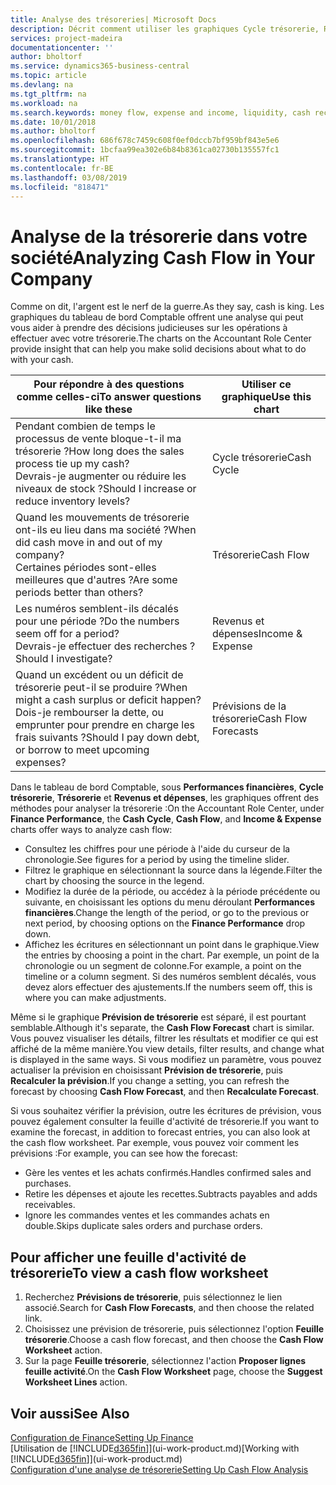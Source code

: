 ```yaml
---
title: Analyse des trésoreries| Microsoft Docs
description: Décrit comment utiliser les graphiques Cycle trésorerie, Revenus et dépenses, Trésorerie et Prévision de trésorerie pour analyser les flux de trésorerie passés et futurs, entrants et sortants de votre société.
services: project-madeira
documentationcenter: ''
author: bholtorf
ms.service: dynamics365-business-central
ms.topic: article
ms.devlang: na
ms.tgt_pltfrm: na
ms.workload: na
ms.search.keywords: money flow, expense and income, liquidity, cash receipts minus cash payments, Cartera
ms.date: 10/01/2018
ms.author: bholtorf
ms.openlocfilehash: 686f678c7459c608f0ef0dccb7bf959bf843e5e6
ms.sourcegitcommit: 1bcfaa99ea302e6b84b8361ca02730b135557fc1
ms.translationtype: HT
ms.contentlocale: fr-BE
ms.lasthandoff: 03/08/2019
ms.locfileid: "818471"
---
```

# <a name="analyzing-cash-flow-in-your-company"></a><span data-ttu-id="667f7-103">Analyse de la trésorerie dans votre société</span><span class="sxs-lookup"><span data-stu-id="667f7-103">Analyzing Cash Flow in Your Company</span></span>
<span data-ttu-id="667f7-104">Comme on dit, l'argent est le nerf de la guerre.</span><span class="sxs-lookup"><span data-stu-id="667f7-104">As they say, cash is king.</span></span> <span data-ttu-id="667f7-105">Les graphiques du tableau de bord Comptable offrent une analyse qui peut vous aider à prendre des décisions judicieuses sur les opérations à effectuer avec votre trésorerie.</span><span class="sxs-lookup"><span data-stu-id="667f7-105">The charts on the Accountant Role Center provide insight that can help you make solid decisions about what to do with your cash.</span></span>  

| <span data-ttu-id="667f7-106">Pour répondre à des questions comme celles-ci</span><span class="sxs-lookup"><span data-stu-id="667f7-106">To answer questions like these</span></span> | <span data-ttu-id="667f7-107">Utiliser ce graphique</span><span class="sxs-lookup"><span data-stu-id="667f7-107">Use this chart</span></span> |
| --- | --- |
| <span data-ttu-id="667f7-108">Pendant combien de temps le processus de vente bloque-t-il ma trésorerie ?</span><span class="sxs-lookup"><span data-stu-id="667f7-108">How long does the sales process tie up my cash?</span></span></br> <span data-ttu-id="667f7-109">Devrais-je augmenter ou réduire les niveaux de stock ?</span><span class="sxs-lookup"><span data-stu-id="667f7-109">Should I increase or reduce inventory levels?</span></span> |<span data-ttu-id="667f7-110">Cycle trésorerie</span><span class="sxs-lookup"><span data-stu-id="667f7-110">Cash Cycle</span></span> |
| <span data-ttu-id="667f7-111">Quand les mouvements de trésorerie ont-ils eu lieu dans ma société ?</span><span class="sxs-lookup"><span data-stu-id="667f7-111">When did cash move in and out of my company?</span></span></br> <span data-ttu-id="667f7-112">Certaines périodes sont-elles meilleures que d'autres ?</span><span class="sxs-lookup"><span data-stu-id="667f7-112">Are some periods better than others?</span></span> |<span data-ttu-id="667f7-113">Trésorerie</span><span class="sxs-lookup"><span data-stu-id="667f7-113">Cash Flow</span></span> |
| <span data-ttu-id="667f7-114">Les numéros semblent-ils décalés pour une période ?</span><span class="sxs-lookup"><span data-stu-id="667f7-114">Do the numbers seem off for a period?</span></span></br> <span data-ttu-id="667f7-115">Devrais-je effectuer des recherches ?</span><span class="sxs-lookup"><span data-stu-id="667f7-115">Should I investigate?</span></span> |<span data-ttu-id="667f7-116">Revenus et dépenses</span><span class="sxs-lookup"><span data-stu-id="667f7-116">Income & Expense</span></span> |
| <span data-ttu-id="667f7-117">Quand un excédent ou un déficit de trésorerie peut-il se produire ?</span><span class="sxs-lookup"><span data-stu-id="667f7-117">When might a cash surplus or deficit happen?</span></span></br> <span data-ttu-id="667f7-118">Dois-je rembourser la dette, ou emprunter pour prendre en charge les frais suivants ?</span><span class="sxs-lookup"><span data-stu-id="667f7-118">Should I pay down debt, or borrow to meet upcoming expenses?</span></span> |<span data-ttu-id="667f7-119">Prévisions de la trésorerie</span><span class="sxs-lookup"><span data-stu-id="667f7-119">Cash Flow Forecasts</span></span> |

<span data-ttu-id="667f7-120">Dans le tableau de bord Comptable, sous **Performances financières**, **Cycle trésorerie**, **Trésorerie** et **Revenus et dépenses**, les graphiques offrent des méthodes pour analyser la trésorerie :</span><span class="sxs-lookup"><span data-stu-id="667f7-120">On the Accountant Role Center, under **Finance Performance**, the **Cash Cycle**, **Cash Flow**, and **Income & Expense** charts offer ways to analyze cash flow:</span></span>  

* <span data-ttu-id="667f7-121">Consultez les chiffres pour une période à l'aide du curseur de la chronologie.</span><span class="sxs-lookup"><span data-stu-id="667f7-121">See figures for a period by using the timeline slider.</span></span>  
* <span data-ttu-id="667f7-122">Filtrez le graphique en sélectionnant la source dans la légende.</span><span class="sxs-lookup"><span data-stu-id="667f7-122">Filter the chart by choosing the source in the legend.</span></span>  
* <span data-ttu-id="667f7-123">Modifiez la durée de la période, ou accédez à la période précédente ou suivante, en choisissant les options du menu déroulant **Performances financières**.</span><span class="sxs-lookup"><span data-stu-id="667f7-123">Change the length of the period, or go to the previous or next period, by choosing options on the **Finance Performance** drop down.</span></span>  
* <span data-ttu-id="667f7-124">Affichez les écritures en sélectionnant un point dans le graphique.</span><span class="sxs-lookup"><span data-stu-id="667f7-124">View the entries by choosing a point in the chart.</span></span> <span data-ttu-id="667f7-125">Par exemple, un point de la chronologie ou un segment de colonne.</span><span class="sxs-lookup"><span data-stu-id="667f7-125">For example, a point on the timeline or a column segment.</span></span> <span data-ttu-id="667f7-126">Si des numéros semblent décalés, vous devez alors effectuer des ajustements.</span><span class="sxs-lookup"><span data-stu-id="667f7-126">If the numbers seem off, this is where you can make adjustments.</span></span>  

<span data-ttu-id="667f7-127">Même si le graphique **Prévision de trésorerie** est séparé, il est pourtant semblable.</span><span class="sxs-lookup"><span data-stu-id="667f7-127">Although it's separate, the **Cash Flow Forecast** chart is similar.</span></span> <span data-ttu-id="667f7-128">Vous pouvez visualiser les détails, filtrer les résultats et modifier ce qui est affiché de la même manière.</span><span class="sxs-lookup"><span data-stu-id="667f7-128">You view details, filter results, and change what is displayed in the same ways.</span></span> <span data-ttu-id="667f7-129">Si vous modifiez un paramètre, vous pouvez actualiser la prévision en choisissant **Prévision de trésorerie**, puis **Recalculer la prévision**.</span><span class="sxs-lookup"><span data-stu-id="667f7-129">If you change a setting, you can refresh the forecast by choosing **Cash Flow Forecast**, and then **Recalculate Forecast**.</span></span>

<span data-ttu-id="667f7-130">Si vous souhaitez vérifier la prévision, outre les écritures de prévision, vous pouvez également consulter la feuille d'activité de trésorerie.</span><span class="sxs-lookup"><span data-stu-id="667f7-130">If you want to examine the forecast, in addition to forecast entries, you can also look at the cash flow worksheet.</span></span> <span data-ttu-id="667f7-131">Par exemple, vous pouvez voir comment les prévisions :</span><span class="sxs-lookup"><span data-stu-id="667f7-131">For example, you can see how the forecast:</span></span>

* <span data-ttu-id="667f7-132">Gère les ventes et les achats confirmés.</span><span class="sxs-lookup"><span data-stu-id="667f7-132">Handles confirmed sales and purchases.</span></span>  
* <span data-ttu-id="667f7-133">Retire les dépenses et ajoute les recettes.</span><span class="sxs-lookup"><span data-stu-id="667f7-133">Subtracts payables and adds receivables.</span></span>  
* <span data-ttu-id="667f7-134">Ignore les commandes ventes et les commandes achats en double.</span><span class="sxs-lookup"><span data-stu-id="667f7-134">Skips duplicate sales orders and purchase orders.</span></span>  

## <a name="to-view-a-cash-flow-worksheet"></a><span data-ttu-id="667f7-135">Pour afficher une feuille d'activité de trésorerie</span><span class="sxs-lookup"><span data-stu-id="667f7-135">To view a cash flow worksheet</span></span>
1. <span data-ttu-id="667f7-136">Recherchez **Prévisions de trésorerie**, puis sélectionnez le lien associé.</span><span class="sxs-lookup"><span data-stu-id="667f7-136">Search for **Cash Flow Forecasts**, and then choose the related link.</span></span>  
2. <span data-ttu-id="667f7-137">Choisissez une prévision de trésorerie, puis sélectionnez l'option **Feuille trésorerie**.</span><span class="sxs-lookup"><span data-stu-id="667f7-137">Choose a cash flow forecast, and then choose the **Cash Flow Worksheet** action.</span></span>  
3. <span data-ttu-id="667f7-138">Sur la page **Feuille trésorerie**, sélectionnez l'action **Proposer lignes feuille activité**.</span><span class="sxs-lookup"><span data-stu-id="667f7-138">On the **Cash Flow Worksheet** page, choose the **Suggest Worksheet Lines** action.</span></span>  

## <a name="see-also"></a><span data-ttu-id="667f7-139">Voir aussi</span><span class="sxs-lookup"><span data-stu-id="667f7-139">See Also</span></span>
[<span data-ttu-id="667f7-140">Configuration de Finance</span><span class="sxs-lookup"><span data-stu-id="667f7-140">Setting Up Finance</span></span>](finance-setup-finance.md)  
<span data-ttu-id="667f7-141">[Utilisation de [!INCLUDE[d365fin](includes/d365fin_md.md)]](ui-work-product.md)</span><span class="sxs-lookup"><span data-stu-id="667f7-141">[Working with [!INCLUDE[d365fin](includes/d365fin_md.md)]](ui-work-product.md)</span></span>  
[<span data-ttu-id="667f7-142">Configuration d'une analyse de trésorerie</span><span class="sxs-lookup"><span data-stu-id="667f7-142">Setting Up Cash Flow Analysis</span></span>](finance-setup-cash-flow-analyses.md)  
